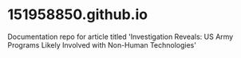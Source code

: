 # 151958850.github.io
Documentation repo for article titled 'Investigation Reveals: US Army Programs Likely Involved with Non-Human Technologies'
